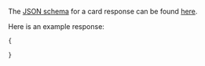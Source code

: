 The [JSON schema](http://json-schema.org/) for a card response can be found [here](https://vmwaresamples.github.io/card-connectors-guide/#schema/herocard-response-schema.json).

Here is an example response:

```javascript
{

}
``` 
